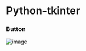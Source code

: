 # Python-tkinter

### Button 

![image](https://user-images.githubusercontent.com/20369800/99360299-60f95f00-28d6-11eb-94e9-ae6b12be219f.png)
